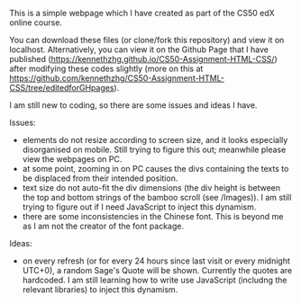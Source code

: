 This is a simple webpage which I have created as part of the CS50 edX online course.

You can download these files (or clone/fork this repository) and view it on localhost.
Alternatively, you can view it on the Github Page that I have published (https://kennethzhg.github.io/CS50-Assignment-HTML-CSS/) after modifying these codes slightly (more on this at https://github.com/kennethzhg/CS50-Assignment-HTML-CSS/tree/editedforGHpages).

I am still new to coding, so there are some issues and ideas I have.

Issues:
- elements do not resize according to screen size, and it looks especially disorganised on mobile. Still trying to figure this out; meanwhile please view the webpages on PC.
- at some point, zooming in on PC causes the divs containing the texts to be displaced from their intended position.
- text size do not auto-fit the div dimensions (the div height is between the top and bottom strings of the bamboo scroll (see /Images)). I am still trying to figure out if I need  JavaScript to inject this dynamism.
- there are some inconsistencies in the Chinese font. This is beyond me as I am not the creator of the font package.

Ideas:
- on every refresh (or for every 24 hours since last visit or every midnight UTC+0), a random Sage's Quote will be shown. Currently the quotes are hardcoded. I am still learning how to write use JavaScript (includng the relevant libraries) to inject this dynamism.
